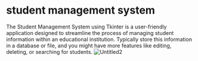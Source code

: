 # student management system
The Student Management System using Tkinter is a user-friendly application designed to streamline the process of managing student information within an educational institution.
Typically store this information in a database or file, and you might have more features like editing, deleting, or searching for students.
![Untitled2](https://github.com/jarvis123282/projects/assets/121811204/653dd534-183d-4e84-891d-f6c07166fa03)
